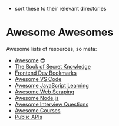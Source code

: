 - sort these to their relevant directories

# Awesome Awesomes

Awesome lists of resources, so meta:

* [Awesome](https://github.com/sindresorhus/awesome) 😎
* [The Book of Secret Knowledge](https://github.com/trimstray/the-book-of-secret-knowledge)
* [Frontend Dev Bookmarks](https://github.com/dypsilon/frontend-dev-bookmarks)
* [Awesome VS Code](https://github.com/viatsko/awesome-vscode)
* [Awesome JavaScript Learning](https://github.com/micromata/awesome-javascript-learning)
* [Awesome Web Scraping](https://github.com/lorien/awesome-web-scraping)
* [Awesome Node.js](https://github.com/sindresorhus/awesome-nodejs)
* [Awesome Interview Questions](https://github.com/MaximAbramchuck/awesome-interview-questions)
* [Awesome Courses](https://github.com/prakhar1989/awesome-courses)
* [Public APIs](https://github.com/public-apis/public-apis)
